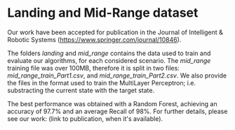 # Landing and Mid-Range dataset


Our work have been accepted for publication in the Journal of Intelligent & Robotic Systems (https://www.springer.com/journal/10846).

The folders _landing_ and _mid_range_ contains the data used to train and evaluate our algorithms, for each considered scenario. The _mid_range_ training file was over 100MB, therefore it is split in two files:  _mid_range_train_Part1.csv_, and _mid_range_train_Part2.csv_. We also provide the files in the format used to train the MultiLayer Perceptron; i.e. substracting the current state with the target state.

The best performance was obtained with a Random Forest, achieving an accuracy of 97.7% and an average Recall of 98%. For further details, please see our work: (link to publication, when it's available).
